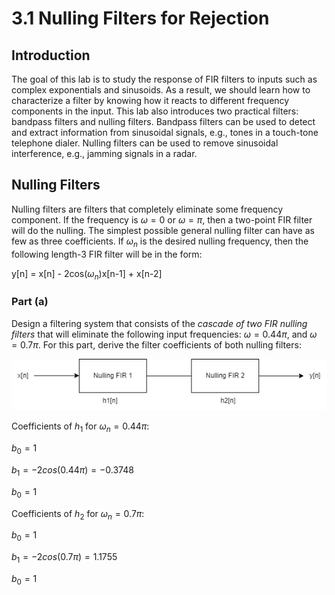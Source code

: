 # 3.1 Nulling Filters for Rejection

## Introduction
The goal of this lab is to study the response of FIR filters to inputs such as complex exponentials and sinusoids. As a result, we should learn how to characterize a filter by knowing how it reacts to different frequency components in the input. This lab also introduces two practical filters: bandpass filters and nulling filters. Bandpass filters can be used to detect and extract information from sinusoidal signals, e.g., tones in a touch-tone telephone dialer. Nulling filters can be used to remove sinusoidal interference, e.g., jamming signals in a radar. 

## Nulling Filters
Nulling filters are filters that completely eliminate some frequency component. If the frequency is $\omega = 0$ or $\omega = \pi$, then a two-point FIR filter will do the nulling. The simplest possible general nulling filter can have as few as three coefficients. If $\omega_{n}$ is the desired nulling frequency, then the following length-3 FIR filter will be in the form:

y[n] = x[n] - 2cos($\omega_{n}$)x[n-1] + x[n-2]

### Part (a) 
Design a filtering system that consists of the *cascade of two FIR nulling filters* that will eliminate the following input frequencies: $\omega = 0.44\pi$, and $\omega = 0.7\pi$. For this part, derive the filter coefficients of both nulling filters:

![Cascade Filters](blocks/cascade.drawio.png)

Coefficients of $h_{1}$ for $\omega_{n} = 0.44\pi$:

$b_{0} = 1$

$b_{1} = -2cos(0.44\pi) = -0.3748$

$b_{0} = 1$

Coefficients of $h_{2}$ for $\omega_{n} = 0.7\pi$:

$b_{0} = 1$

$b_{1} = -2cos(0.7\pi) = 1.1755$

$b_{0} = 1$